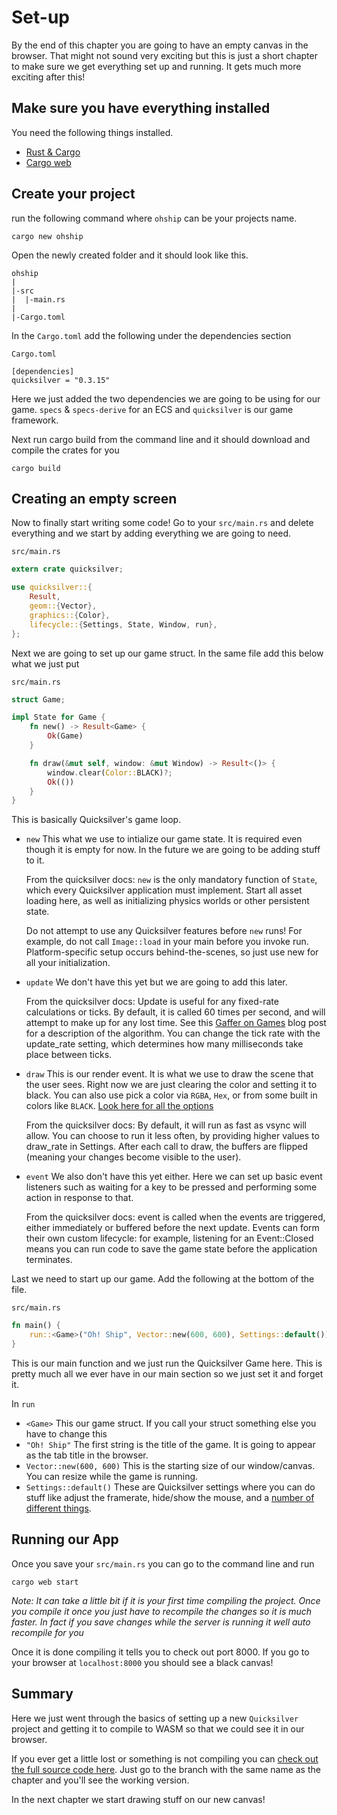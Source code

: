 # Set-up
By the end of this chapter you are going to have an empty canvas in the browser. That might not sound very exciting but this is just a short chapter to make sure we get everything set up and running. It gets much more exciting after this!

## Make sure you have everything installed
You need the following things installed.
- [Rust & Cargo](https://www.rust-lang.org/tools/install)
- [Cargo web](https://github.com/koute/cargo-web)

## Create your project
run the following command where `ohship` can be your projects name.
```
cargo new ohship
```
Open the newly created folder and it should look like this. 
```
ohship
|
|-src
|  |-main.rs
|
|-Cargo.toml
```
In the `Cargo.toml` add the following under the dependencies section

`Cargo.toml`
```
[dependencies]
quicksilver = "0.3.15"
```
Here we just added the two dependencies we are going to be using for our game. `specs` & `specs-derive` for an ECS and `quicksilver` is our game framework.

Next run cargo build from the command line and it should download and compile the crates for you
```
cargo build
```

## Creating an empty screen
Now to finally start writing some code! Go to your `src/main.rs` and delete everything and we start by adding everything we are going to need.

`src/main.rs`
``` Rust
extern crate quicksilver;

use quicksilver::{
    Result,
    geom::{Vector},
    graphics::{Color},
    lifecycle::{Settings, State, Window, run},
};
```
Next we are going to set up our game struct. In the same file add this below what we just put

`src/main.rs`
``` Rust
struct Game;

impl State for Game {
    fn new() -> Result<Game> {
        Ok(Game)
    }

    fn draw(&mut self, window: &mut Window) -> Result<()> {
        window.clear(Color::BLACK)?;
        Ok(())
    }
}
```
This is basically Quicksilver's game loop. 
- `new` 
    This what we use to intialize our game state. It is required even though it is empty for now. In the future we are going to be adding stuff to it.

    From the quicksilver docs: `new` is the only mandatory function of `State`, which every Quicksilver application must implement. Start all asset loading here, as well as initializing physics worlds or other persistent state.

    Do not attempt to use any Quicksilver features before `new` runs! For example, do not call `Image::load` in your main before you invoke run. Platform-specific setup occurs behind-the-scenes, so just use new for all your initialization.
- `update`
    We don't have this yet but we are going to add this later. 

    From the quicksilver docs: Update is useful for any fixed-rate calculations or ticks. By default, it is called 60 times per second, and will attempt to make up for any lost time. See this [Gaffer on Games](https://gafferongames.com/post/fix_your_timestep/) blog post for a description of the algorithm. You can change the tick rate with the update_rate setting, which determines how many milliseconds take place between ticks.
- `draw`
    This is our render event. It is what we use to draw the scene that the user sees. Right now we are just clearing the color and setting it to black. You can also use pick a color via `RGBA`, `Hex`, or from some built in colors like `BLACK`. [Look here for all the options](https://docs.rs/quicksilver/0.3.15/quicksilver/graphics/struct.Color.html)

    From the quicksilver docs: By default, it will run as fast as vsync will allow. You can choose to run it less often, by providing higher values to draw_rate in Settings. After each call to draw, the buffers are flipped (meaning your changes become visible to the user).
- `event`
    We also don't have this yet either. Here we can set up basic event listeners such as waiting for a key to be pressed and performing some action in response to that.

    From the quicksilver docs: event is called when the events are triggered, either immediately or buffered before the next update. Events can form their own custom lifecycle: for example, listening for an Event::Closed means you can run code to save the game state before the application terminates.

Last we need to start up our game. Add the following at the bottom of the file.

`src/main.rs`
``` Rust
fn main() {
    run::<Game>("Oh! Ship", Vector::new(600, 600), Settings::default());
}
```
This is our main function and we just run the Quicksilver Game here. This is pretty much all we ever have in our main section so we just set it and forget it.

In `run` 
- `<Game>`
    This our game struct. If you call your struct something else you have to change this
- `"Oh! Ship"`
    The first string is the title of the game. It is going to appear as the tab title in the browser.
- `Vector::new(600, 600)`
    This is the starting size of our window/canvas. You can resize while the game is running.
- `Settings::default()`
    These are Quicksilver settings where you can do stuff like adjust the framerate, hide/show the mouse, and a [number of different things](https://docs.rs/quicksilver/0.3.15/quicksilver/lifecycle/struct.Settings.html).

## Running our App

Once you save your `src/main.rs` you can go to the command line and run
```
cargo web start
```
*Note: It can take a little bit if it is your first time compiling the project. Once you compile it once you just have to recompile the changes so it is much faster. In fact if you save changes while the server is running it well auto recompile for you*

Once it is done compiling it tells you to check out port 8000. If you go to your browser at `localhost:8000` you should see a black canvas!

## Summary
Here we just went through the basics of setting up a new `Quicksilver` project and getting it to compile to WASM so that we could see it in our browser.

If you ever get a little lost or something is not compiling you can [check out the full source code here](https://github.com/DallasC/ohship). Just go to the branch with the same name as the chapter and you'll see the working version.

In the next chapter we start drawing stuff on our new canvas!